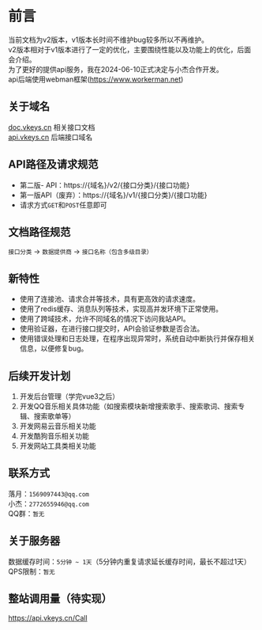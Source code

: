 # 前言

当前文档为v2版本，v1版本长时间不维护bug较多所以不再维护。  
v2版本相对于v1版本进行了一定的优化，主要围绕性能以及功能上的优化，后面会介绍。  
为了更好的提供api服务，我在2024-06-10正式决定与小杰合作开发。  
api后端使用webman框架(https://www.workerman.net)

## 关于域名

[doc.vkeys.cn](https://doc.vkeys.cn "doc.vkeys.cn") 相关接口文档  
[api.vkeys.cn](https://api.vkeys.cn "api.vkeys.cn") 后端接口域名

## API路径及请求规范

- 第二版- API：https://{域名}/v2/{接口分类}/{接口功能}
- 第一版API（废弃）：https://{域名}/v1/{接口分类}/{接口功能}
- 请求方式`GET`和`POST`任意即可

## 文档路径规范

`接口分类` -> `数据提供商` -> `接口名称（包含多级目录）`

## 新特性

- 使用了连接池、请求合并等技术，具有更高效的请求速度。
- 使用了redis缓存、消息队列等技术，实现高并发环境下正常使用。
- 使用了跨域技术，允许不同域名的情况下访问我站API。
- 使用验证器，在进行接口提交时，API会验证参数是否合法。
- 使用错误处理和日志处理，在程序出现异常时，系统自动中断执行并保存相关信息，以便修复bug。

## 后续开发计划

1. 开发后台管理（学完vue3之后）
2. 开发QQ音乐相关具体功能（如搜索模块新增搜索歌手、搜索歌词、搜索专辑、搜索歌单等）
3. 开发网易云音乐相关功能
4. 开发酷狗音乐相关功能
5. 开发网站工具类相关功能

## 联系方式

落月：`1569097443@qq.com`  
小杰：`2772655946@qq.com`  
QQ群：`暂无`

## 关于服务器

数据缓存时间：`5分钟 ~ 1天`（5分钟内重复请求延长缓存时间，最长不超过1天）  
QPS限制：`暂无`

## 整站调用量（待实现）

https://api.vkeys.cn/Call
